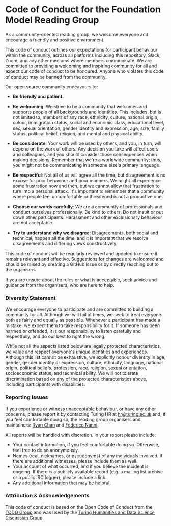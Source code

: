 # Code of Conduct for the Foundation Model Reading Group

As a community-oriented reading group, we welcome everyone and encourage a 
friendly and positive environment.

This code of conduct outlines our expectations for participant behaviour within 
the community, across all platforms including this repository, Slack, Zoom, and 
any other mediums where members communicate. We are committed to providing a 
welcoming and inspiring community for all and expect our code of conduct to be 
honoured. Anyone who violates this code of conduct may be banned from the 
community.

Our open source community endeavours to:

- **Be friendly and patient.**

- **Be welcoming**: We strive to be a community that welcomes and supports 
  people of all backgrounds and identities. This includes, but is not limited 
  to, members of any race, ethnicity, culture, national origin, colour, 
  immigration status, social and economic class, educational level, sex, sexual 
  orientation, gender identity and expression, age, size, family status, 
  political belief, religion, and mental and physical ability.

- **Be considerate**: Your work will be used by others, and you, in turn, will 
  depend on the work of others. Any decision you take will affect users and 
  colleagues, and you should consider those consequences when making decisions. 
  Remember that we're a worldwide community; thus, you might not be communicating 
  in someone else's primary language.

- **Be respectful**: Not all of us will agree all the time, but disagreement is 
  no excuse for poor behaviour and poor manners. We might all experience some 
  frustration now and then, but we cannot allow that frustration to turn into a 
  personal attack. It's important to remember that a community where people feel 
  uncomfortable or threatened is not a productive one.

- **Choose our words carefully**: We are a community of 
  professionals and conduct ourselves professionally. Be kind to others. Do 
  not insult or put down other participants. Harassment and other exclusionary 
  behaviour are not acceptable.

- **Try to understand why we disagree**: Disagreements, both social and 
  technical, happen all the time, and it is important that we resolve 
  disagreements and differing views constructively.

This code of conduct will be regularly reviewed and updated to ensure it remains 
relevant and effective. Suggestions for changes are welcomed and should be 
raised by creating a GitHub issue or by directly reaching out to the organisers.

If you are unsure about the rules or what is acceptable, seek advice and 
guidance from the organisers, who are here to help.

### Diversity Statement

We encourage everyone to participate and are committed to building a community for all.
Although we will fail at times, we seek to treat everyone both as fairly and equally
as possible. Whenever a participant has made a mistake, we expect them to take
responsibility for it. If someone has been harmed or offended, it is our responsibility
to listen carefully and respectfully, and do our best to right the wrong.

While not all the aspects listed below are legally protected characteristics,
we value and respect everyone's unique identities and experiences. Although this 
list cannot be exhaustive, we explicitly honour diversity in age, gender, gender
identity or expression, culture, ethnicity, language, national origin, political
beliefs, profession, race, religion, sexual orientation, socioeconomic status, 
and technical ability. We will not tolerate discrimination based on any of the 
protected characteristics above, including participants with disabilities.

### Reporting Issues

If you experience or witness unacceptable behaviour, or have any other concerns, 
please report it by contacting Turing HR at [hr@turing.ac.uk](mailto:hr@turing.ac.uk) and, if you 
feel comfortable doing so, the reading group organisers and maintainers: 
[Ryan Chan](mailto:rchan@turing.ac.uk) and [Federico Nanni](mailto:fnanni@turing.ac.uk).

All reports will be handled with discretion. In your report please include:

- Your contact information, if you feel comfortable doing so. Otherwise, feel free to do so anonymously.
- Names (real, nicknames, or pseudonyms) of any individuals involved. If there are additional witnesses, please include them as well. 
- Your account of what occurred, and if you believe the incident is ongoing. If there is a publicly available record (e.g. a mailing list archive or a public IRC logger), please include a link.
- Any additional information that may be helpful.

### Attribution & Acknowledgements

This code of conduct is based on the Open Code of Conduct from the 
[TODO Group](https://github.com/todogroup/opencodeofconduct/) and was used by 
the [Turing Humanities and Data Science Discussion Group](https://github.com/alan-turing-institute/HDS-DiscussionGroup).
